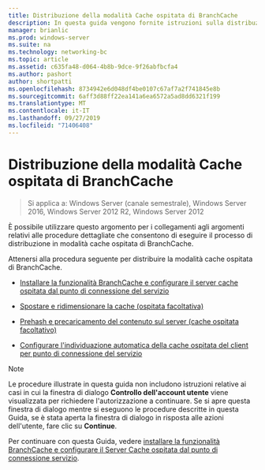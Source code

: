 ```yaml
---
title: Distribuzione della modalità Cache ospitata di BranchCache
description: In questa guida vengono fornite istruzioni sulla distribuzione di BranchCache in modalità cache ospitata sul computer che eseguono Windows Server 2016 e Windows 10
manager: brianlic
ms.prod: windows-server
ms.suite: na
ms.technology: networking-bc
ms.topic: article
ms.assetid: c635fa48-d064-4b8b-9dce-9f26abfbcfa4
ms.author: pashort
author: shortpatti
ms.openlocfilehash: 8734942e6d048df4be0107c67af7a2f741845e8b
ms.sourcegitcommit: 6aff3d88ff22ea141a6ea6572a5ad8dd6321f199
ms.translationtype: MT
ms.contentlocale: it-IT
ms.lasthandoff: 09/27/2019
ms.locfileid: "71406408"
---
```

# <a name="branchcache-hosted-cache-mode-deployment"></a>Distribuzione della modalità Cache ospitata di BranchCache

>Si applica a: Windows Server (canale semestrale), Windows Server 2016, Windows Server 2012 R2, Windows Server 2012

È possibile utilizzare questo argomento per i collegamenti agli argomenti relativi alle procedure dettagliate che consentono di eseguire il processo di distribuzione in modalità cache ospitata di BranchCache.

Attenersi alla procedura seguente per distribuire la modalità cache ospitata di BranchCache.

- [Installare la funzionalità BranchCache e configurare il server cache ospitata dal punto di connessione del servizio](5-Bc-Feature-Scp.md)

- [Spostare e ridimensionare la cache &#40;ospitata facoltativa&#41;](6-Bc-Move-Resize-Cache.md)

- [Prehash e precaricamento del contenuto sul server &#40;cache ospitata facoltativo&#41;](7-Bc-Prehash-Preload.md)

- [Configurare l'individuazione automatica della cache ospitata del client per punto di connessione del servizio](10-Bc-Client-By-Scp.md)

>[!NOTE]
>Le procedure illustrate in questa guida non includono istruzioni relative ai casi in cui la finestra di dialogo **Controllo dell'account utente** viene visualizzata per richiedere l'autorizzazione a continuare. Se si apre questa finestra di dialogo mentre si eseguono le procedure descritte in questa Guida, se è stata aperta la finestra di dialogo in risposta alle azioni dell'utente, fare clic su **Continue**.

Per continuare con questa Guida, vedere [installare la funzionalità BranchCache e configurare il Server Cache ospitata dal punto di connessione servizio](5-Bc-Feature-Scp.md).